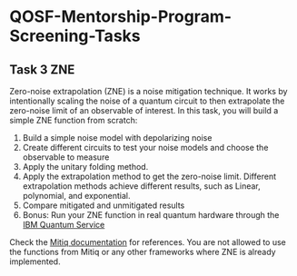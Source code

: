 # QOSF-Mentorship-Program-Screening-Tasks
## Task 3 ZNE

Zero-noise extrapolation (ZNE) is a noise mitigation technique. It works by intentionally scaling the noise of a quantum circuit to then extrapolate the zero-noise limit of an observable of interest. In this task, you will build a simple ZNE function from scratch:

1. Build a simple noise model with depolarizing noise 
2. Create different circuits to test your noise models and choose the observable to measure 
3. Apply the unitary folding method. 
4. Apply the extrapolation method to get the zero-noise limit. Different extrapolation methods achieve different results, such as Linear, polynomial, and exponential.
5. Compare mitigated and unmitigated results 
6. Bonus: Run your ZNE function in real quantum hardware through the [IBM Quantum Service](https://www.ibm.com/quantum)

Check the [Mitiq documentation](https://mitiq.readthedocs.io/en/stable/guide/zne-5-theory.html) for references. You are not allowed to use the functions from Mitiq or any other frameworks where ZNE is already implemented. 
